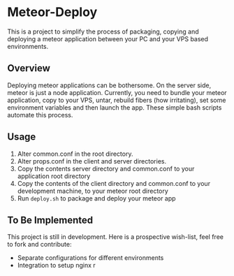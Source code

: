 # Meteor-Deploy

This is a project to simplify the process of packaging, copying and deploying a meteor application between your PC and your VPS based environments.

## Overview

Deploying meteor applications can be bothersome.  On the server side, meteor is just a node application.  Currently, you need to bundle your meteor application, copy to your VPS, untar, rebuild fibers (how irritating), set some environment variables and then launch the app. These simple bash scripts automate this process.


## Usage

1. Alter common.conf in the root directory.
2. Alter props.conf in the client and server directories.
3. Copy the contents server directory and common.conf to your application root directory
4. Copy the contents of the client directory and common.conf to your development machine, to your meteor root directory
5. Run `deploy.sh` to package and deploy your meteor app


## To Be Implemented
This project is still in development.  Here is a prospective wish-list, feel free to fork and contribute:

- Separate configurations for different environments
- Integration to setup nginx r